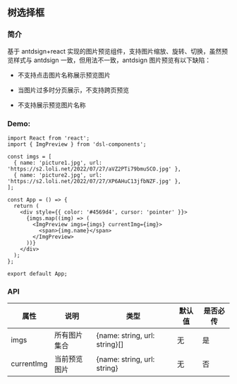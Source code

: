 ## 树选择框

### 简介

基于 antdsign+react 实现的图片预览组件，支持图片缩放、旋转、切换，虽然预览样式与 antdsign 一致，但用法不一致，antdsign 图片预览有以下缺陷：

- 不支持点击图片名称展示预览图片

- 当图片过多时分页展示，不支持跨页预览

- 不支持展示预览图片名称

### Demo:

```tsx
import React from 'react';
import { ImgPreview } from 'dsl-components';

const imgs = [
  { name: 'picture1.jpg', url: 'https://s2.loli.net/2022/07/27/aVZ2PTi79bmuSCO.jpg' },
  { name: 'picture2.jpg', url: 'https://s2.loli.net/2022/07/27/XP6AHuC13jfbNZF.jpg' },
];

const App = () => {
  return (
    <div style={{ color: '#4569d4', cursor: 'pointer' }}>
      {imgs.map((img) => (
        <ImgPreview imgs={imgs} currentImg={img}>
          <span>{img.name}</span>
        </ImgPreview>
      ))}
    </div>
  );
};

export default App;
```

### API

| 属性       | 说明         | 类型                          | 默认值 | 是否必传 |
| ---------- | ------------ | ----------------------------- | ------ | -------- |
| imgs       | 所有图片集合 | {name: string, url: string}[] | 无     | 是       |
| currentImg | 当前预览图片 | {name: string, url: string}   | 无     | 否       |
